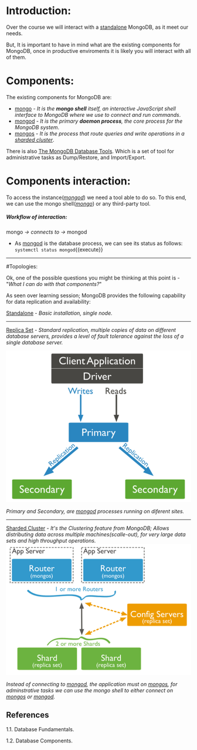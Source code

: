
# Introduction:

Over the course we will interact with a [standalone](https://docs.mongodb.com/manual/reference/glossary/#std-term-standalone) MongoDB, as it meet our needs.

But, It is important to have in mind what are the existing components for MongoDB, once in productive enviroments it is likely you will interact with all of them.   

# Components:
The existing components for MongoDB are:
- [mongo](https://docs.mongodb.com/upcoming/reference/program/mongo/#mongodb-binary-bin.mongo) - *It is the **mongo shell** itself, an interactive JavaScript shell interface to MongoDB where we use to connect and run commands*.
- [mongod](https://docs.mongodb.com/manual/reference/program/mongod/#mongodb-binary-bin.mongod) - *It is the primary **daemon process**, the core process for the MongoDB system*.
- [mongos](https://docs.mongodb.com/manual/reference/program/mongos/) - *It is the process that route queries and write operations in a [sharded cluster](https://docs.mongodb.com/manual/sharding/)*. 

There is also [The MongoDB Database Tools](https://docs.mongodb.com/database-tools/). Which is a set of tool for administrative tasks as Dump/Restore, and Import/Export.

# Components interaction:

To access the instance(*[mongod](https://docs.mongodb.com/manual/reference/program/mongod/#mongodb-binary-bin.mongod)*) we need a tool able to do so. To this end, we can use the mongo shell(*[mongo](https://docs.mongodb.com/upcoming/reference/program/mongo/#mongodb-binary-bin.mongo)*) or any third-party tool.


##### Workflow of interaction:
mongo *→ connects to →* mongod


- As [mongod](https://docs.mongodb.com/manual/reference/program/mongod/#mongodb-binary-bin.mongod) is the database process, we can see its status as follows:
`systemctl status mongod`{{execute}}



---
#Topologies:

Ok, one of the possible questions you might be thinking at this point is - "*What I can do with that components?*"

As seen over learning session; MongoDB provides the following capability for data replication and availability:

[Standalone](https://docs.mongodb.com/manual/reference/glossary/#std-term-standalone) - *Basic installation, single node.*

---
[Replica Set](https://docs.mongodb.com/manual/replication/#replication) - *Standard replication, multiple copies of data on different database servers, provides a level of fault tolerance against the loss of a single database server.*

![MongoReplicaSet](./assets/replica-set-read-write-operations-primary.bakedsvg.svg)

*Primary and Secondary, are [mongod](https://docs.mongodb.com/manual/reference/program/mongod/#mongodb-binary-bin.mongod) processes running on diferent sites.*

---
[Sharded Cluster](https://docs.mongodb.com/manual/sharding/) - *It's the Clustering feature from MongoDB; Allows distributing data across multiple machines(scalle-out), for very large data sets and high throughput operations.*
![MongoShard](./assets/sharded-cluster-production-architecture.bakedsvg.svg)
 
*Instead of connecting to [mongod](https://docs.mongodb.com/manual/reference/program/mongod/#mongodb-binary-bin.mongod), the application must on [mongos](https://docs.mongodb.com/manual/reference/program/mongos/), for adminstrative tasks we can use the mongo shell to either connect on [mongos](https://docs.mongodb.com/manual/reference/program/mongos/) or [mongod](https://docs.mongodb.com/manual/reference/program/mongod/#mongodb-binary-bin.mongod).*


## References

1.1. Database Fundamentals.

1.2. Database Components.


